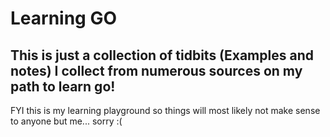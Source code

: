 # Learning GO

## This is just a collection of tidbits (Examples and notes) I collect from numerous sources on my path to learn go!

FYI this is my learning playground so things will most likely not make sense to anyone but me... sorry :(
